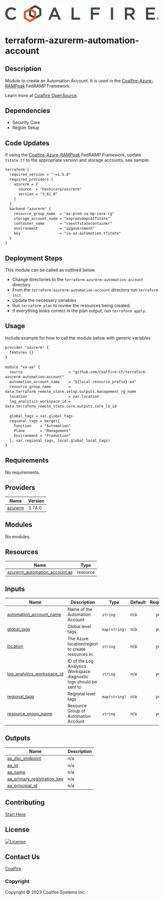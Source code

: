 ![Coalfire](coalfire_logo.png)

# terraform-azurerm-automation-account

## Description

Module to create an Automation Account. It is used in the [Coalfire-Azure-RAMPpak](https://github.com/Coalfire-CF/Coalfire-Azure-RAMPpak) FedRAMP Framework. 

Learn more at [Coalfire OpenSource](https://coalfire.com/opensource).

## Dependencies

- Security Core
- Region Setup

## Code Updates

If using the [Coalfire-Azure-RAMPpak](https://github.com/Coalfire-CF/Coalfire-Azure-RAMPpak) FedRAMP Framework, update `tstate.tf` to the appropriate version and storage accounts, see sample:

``` hcl
terraform {
  required_version = "~>1.5.0"
  required_providers {
    azurerm = {
      source  = "hashicorp/azurerm"
      version = "3.61.0"
    }
  }
  backend "azurerm" {
    resource_group_name  = "ex-prod-va-mp-core-rg"
    storage_account_name = "exprodvampsatfstate"
    container_name       = "vaextfstatecontainer"
    environment          = "usgovernment"
    key                  = "va-az-automation.tfstate"
  }
}
```

## Deployment Steps

This module can be called as outlined below.

- Change directories to the `terraform-azurerm-automation-account` directory.
- From the `terraform-azurerm-automation-account` directory run `terraform init`.
- Update the necessary variables
- Run `terraform plan` to review the resources being created.
- If everything looks correct in the plan output, run `terraform apply`.

## Usage

Include example for how to call the module below with generic variables

```hcl
provider "azurerm" {
  features {}
}

module "va-aa" {
  source                     = "github.com/Coalfire-CF/terraform-azurerm-automation-account"
  automation_account_name    = "${local.resource_prefix}-aa"
  resource_group_name        = data.terraform_remote_state.setup.outputs.management_rg_name
  location                   = var.location
  log_analytics_workspace_id = data.terraform_remote_state.core.outputs.core_la_id

  global_tags = var.global_tags
  regional_tags = merge({
    Function    = "Automation"
    Plane       = "Management"
    Environment = "Production"
  }, var.regional_tags, local.global_local_tags)
}
```


<!-- BEGIN_TF_DOCS -->
## Requirements

No requirements.

## Providers

| Name | Version |
|------|---------|
| <a name="provider_azurerm"></a> [azurerm](#provider\_azurerm) | 3.74.0 |

## Modules

No modules.

## Resources

| Name | Type |
|------|------|
| [azurerm_automation_account.aa](https://registry.terraform.io/providers/hashicorp/azurerm/latest/docs/resources/automation_account) | resource |

## Inputs

| Name | Description | Type | Default | Required |
|------|-------------|------|---------|:--------:|
| <a name="input_automation_account_name"></a> [automation\_account\_name](#input\_automation\_account\_name) | Name of the Automation Account | `string` | n/a | yes |
| <a name="input_global_tags"></a> [global\_tags](#input\_global\_tags) | Global level tags | `map(string)` | n/a | yes |
| <a name="input_location"></a> [location](#input\_location) | The Azure location/region to create resources in. | `string` | n/a | yes |
| <a name="input_log_analytics_workspace_id"></a> [log\_analytics\_workspace\_id](#input\_log\_analytics\_workspace\_id) | ID of the Log Analytics Workspace diagnostic logs should be sent to | `string` | n/a | yes |
| <a name="input_regional_tags"></a> [regional\_tags](#input\_regional\_tags) | Regional level tags | `map(string)` | n/a | yes |
| <a name="input_resource_group_name"></a> [resource\_group\_name](#input\_resource\_group\_name) | Resource Group of Automation Account | `string` | n/a | yes |

## Outputs

| Name | Description |
|------|-------------|
| <a name="output_aa_dsc_endpoint"></a> [aa\_dsc\_endpoint](#output\_aa\_dsc\_endpoint) | n/a |
| <a name="output_aa_id"></a> [aa\_id](#output\_aa\_id) | n/a |
| <a name="output_aa_name"></a> [aa\_name](#output\_aa\_name) | n/a |
| <a name="output_aa_primary_registration_key"></a> [aa\_primary\_registration\_key](#output\_aa\_primary\_registration\_key) | n/a |
| <a name="output_aa_principal_id"></a> [aa\_principal\_id](#output\_aa\_principal\_id) | n/a |
<!-- END_TF_DOCS -->

## Contributing

[Start Here](CONTRIBUTING.md)

## License

[![License](https://img.shields.io/badge/license-MIT-blue.svg)](https://opensource.org/license/mit/)

## Contact Us

[Coalfire](https://coalfire.com/)

### Copyright

Copyright © 2023 Coalfire Systems Inc.
